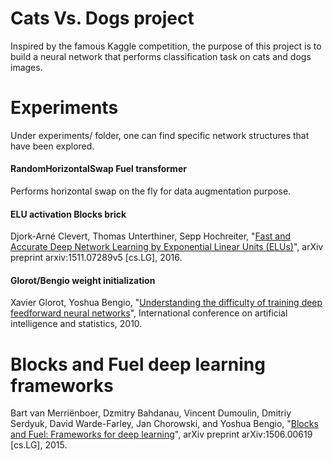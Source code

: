 # Cats Vs. Dogs project

Inspired by the famous Kaggle competition, the purpose of this project is to build a neural network that performs classification task on cats and dogs images. 

# Experiments

Under experiments/ folder, one can find specific network structures that have been explored. 

#### RandomHorizontalSwap Fuel transformer

Performs horizontal swap on the fly for data augmentation purpose.

#### ELU activation Blocks brick

Djork-Arné Clevert, Thomas Unterthiner, Sepp Hochreiter, "[Fast and Accurate Deep Network Learning by Exponential Linear Units (ELUs)](http://arxiv.org/abs/1511.07289)", arXiv preprint arxiv:1511.07289v5 [cs.LG], 2016.

#### Glorot/Bengio weight initialization 

Xavier Glorot, Yoshua Bengio, "[Understanding the difficulty of training deep feedforward neural networks](http://jmlr.org/proceedings/papers/v9/glorot10a/glorot10a.pdf)", International conference on artificial intelligence and statistics, 2010.

# Blocks and Fuel deep learning frameworks

Bart van Merriënboer, Dzmitry Bahdanau, Vincent Dumoulin, Dmitriy Serdyuk, David Warde-Farley, Jan Chorowski, and Yoshua Bengio, "[Blocks and Fuel: Frameworks for deep learning](http://arxiv.org/abs/1506.00619)", arXiv preprint arXiv:1506.00619 [cs.LG], 2015.


